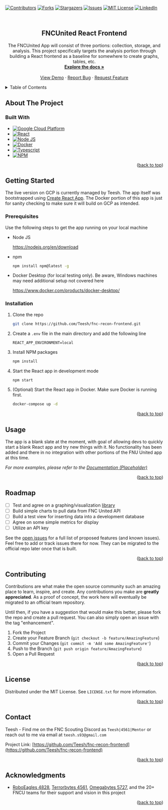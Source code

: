 <!-- Improved compatibility of back to top link: See: https://github.com/othneildrew/Best-README-Template/pull/73 -->
<a name="readme-top"></a>
<!--
*** Thanks for checking out the Best-README-Template. If you have a suggestion
*** that would make this better, please fork the repo and create a pull request
*** or simply open an issue with the tag "enhancement".
*** Don't forget to give the project a star!
*** Thanks again! Now go create something AMAZING! :D
-->



<!-- PROJECT SHIELDS -->
<!--
*** I'm using markdown "reference style" links for readability.
*** Reference links are enclosed in brackets [ ] instead of parentheses ( ).
*** See the bottom of this document for the declaration of the reference variables
*** for contributors-url, forks-url, etc. This is an optional, concise syntax you may use.
*** https://www.markdownguide.org/basic-syntax/#reference-style-links
-->
[![Contributors][contributors-shield]][contributors-url]
[![Forks][forks-shield]][forks-url]
[![Stargazers][stars-shield]][stars-url]
[![Issues][issues-shield]][issues-url]
[![MIT License][license-shield]][license-url]
[![LinkedIn][linkedin-shield]][linkedin-url]



<!-- PROJECT LOGO -->
<br />
<div align="center">

<h2 align="center">FNCUnited React Frontend</h2>

  <p align="center">
    The FNCUnited App will consist of three portions: collection, storage, and analysis. This project specifically targets the analysis portion through building a React frontend as a baseline for somewhere to create graphs, tables, etc.
    <br />
    <a href="https://github.com/Teesh/fnc-recon-frontend"><strong>Explore the docs »</strong></a>
    <br />
    <br />
    <a href="https://fnc-recon-frontend-avxirbvnfa-uc.a.run.app/">View Demo</a>
    ·
    <a href="https://github.com/Teesh/fnc-recon-frontend/issues">Report Bug</a>
    ·
    <a href="https://github.com/Teesh/fnc-recon-frontend/issues">Request Feature</a>
  </p>
</div>



<!-- TABLE OF CONTENTS -->
<details>
  <summary>Table of Contents</summary>
  <ol>
    <li>
      <a href="#about-the-project">About The Project</a>
      <ul>
        <li><a href="#built-with">Built With</a></li>
      </ul>
    </li>
    <li>
      <a href="#getting-started">Getting Started</a>
      <ul>
        <li><a href="#prerequisites">Prerequisites</a></li>
        <li><a href="#installation">Installation</a></li>
      </ul>
    </li>
    <li><a href="#usage">Usage</a></li>
    <li><a href="#roadmap">Roadmap</a></li>
    <li><a href="#contributing">Contributing</a></li>
    <li><a href="#license">License</a></li>
    <li><a href="#contact">Contact</a></li>
    <li><a href="#acknowledgments">Acknowledgments</a></li>
  </ol>
</details>



<!-- ABOUT THE PROJECT -->
## About The Project

### Built With

* [![Google Cloud Platform][GCP]][GCP-url]
* [![React][React]][React-url]
* [![Node JS][Node.js]][Node-url]
* [![Docker][Docker]][Docker-url]
* [![Typescript][Typescript]][Typescript-url]
* [![NPM][NPM]][NPM-url]

<p align="right">(<a href="#readme-top">back to top</a>)</p>



<!-- GETTING STARTED -->
## Getting Started

The live version on GCP is currently managed by Teesh. The app itself was bootstrapped using [Create React App](https://create-react-app.dev/). The Docker portion of this app is just for sanity checking to make sure it will build on GCP as intended.

### Prerequisites

Use the following steps to get the app running on your local machine
* Node JS

  https://nodejs.org/en/download

* npm
  ```sh
  npm install npm@latest -g
  ```
* Docker Desktop (for local testing only). Be aware, Windows machines may need additional setup not covered here

  https://www.docker.com/products/docker-desktop/

### Installation

1. Clone the repo
   ```sh
   git clone https://github.com/Teesh/fnc-recon-frontend.git
   ```
2. Create a `.env` file in the main directory and add the following line
   ```env
   REACT_APP_ENVIRONMENT=local
   ```
3. Install NPM packages
   ```sh
   npm install
   ```
4. Start the React app in development mode 
   ```sh
   npm start
   ```
5. (Optional) Start the React app in Docker. Make sure Docker is running first. 
   ```sh
   docker-compose up -d
   ```

<p align="right">(<a href="#readme-top">back to top</a>)</p>



<!-- USAGE EXAMPLES -->
## Usage

The app is a blank slate at the moment, with goal of allowing devs to quickly start a blank React app and try new things with it. No functionality has been added and there in no integration with other portions of the FNU United app at this time.

_For more examples, please refer to the [Documentation (Placeholder)](https://example.com)_

<p align="right">(<a href="#readme-top">back to top</a>)</p>



<!-- ROADMAP -->
## Roadmap

- [ ] Test and agree on a graphing/visualization [library](https://technostacks.com/blog/react-chart-libraries/)
- [ ] Build simple charts to pull data from FNC United API
- [ ] Build a test view for inserting data into a development database 
- [ ] Agree on some simple metrics for display
- [ ] Utilize an API key

See the [open issues](https://github.com/Teesh/fnc-recon-frontend/issues) for a full list of proposed features (and known issues). Feel free to add or track issues there for now. They can be migrated to the official repo later once that is built.

<p align="right">(<a href="#readme-top">back to top</a>)</p>



<!-- CONTRIBUTING -->
## Contributing

Contributions are what make the open source community such an amazing place to learn, inspire, and create. Any contributions you make are **greatly appreciated**. As a proof of concept, the work here will eventually be migrated to an official team repository.

Until then, if you have a suggestion that would make this better, please fork the repo and create a pull request. You can also simply open an issue with the tag "enhancement".

1. Fork the Project
2. Create your Feature Branch (`git checkout -b feature/AmazingFeature`)
3. Commit your Changes (`git commit -m 'Add some AmazingFeature'`)
4. Push to the Branch (`git push origin feature/AmazingFeature`)
5. Open a Pull Request

<p align="right">(<a href="#readme-top">back to top</a>)</p>



<!-- LICENSE -->
## License

Distributed under the MIT License. See `LICENSE.txt` for more information.

<p align="right">(<a href="#readme-top">back to top</a>)</p>



<!-- CONTACT -->
## Contact

Teesh - Find me on the FNC Scouting Discord as `Teesh|4561|Mentor` or reach out to me via email at `teesh.s93@gmail.com` 

Project Link: [https://github.com/Teesh/fnc-recon-frontend](https://github.com/Teesh/fnc-recon-frontend)

<p align="right">(<a href="#readme-top">back to top</a>)</p>



<!-- ACKNOWLEDGMENTS -->
## Acknowledgments

* [RoboEagles 4828](roboeagles.org), [Terrorbytes 4561](terrorbytes.org), [Omegabytes 5727](https://sites.google.com/view/omegabytesprojects/home), and the 20+ FNCU teams for their support and vision in this project

<p align="right">(<a href="#readme-top">back to top</a>)</p>



<!-- MARKDOWN LINKS & IMAGES -->
<!-- https://www.markdownguide.org/basic-syntax/#reference-style-links -->
[contributors-shield]: https://img.shields.io/github/contributors/Teesh/fnc-recon-frontend.svg?style=for-the-badge
[contributors-url]: https://github.com/Teesh/fnc-recon-frontend/graphs/contributors
[forks-shield]: https://img.shields.io/github/forks/Teesh/fnc-recon-frontend.svg?style=for-the-badge
[forks-url]: https://github.com/Teesh/fnc-recon-frontend/network/members
[stars-shield]: https://img.shields.io/github/stars/Teesh/fnc-recon-frontend.svg?style=for-the-badge
[stars-url]: https://github.com/Teesh/fnc-recon-frontend/stargazers
[issues-shield]: https://img.shields.io/github/issues/Teesh/fnc-recon-frontend.svg?style=for-the-badge
[issues-url]: https://github.com/Teesh/fnc-recon-frontend/issues
[license-shield]: https://img.shields.io/github/license/Teesh/fnc-recon-frontend.svg?style=for-the-badge
[license-url]: https://github.com/Teesh/fnc-recon-frontend/blob/master/LICENSE.txt
[linkedin-shield]: https://img.shields.io/badge/-LinkedIn-black.svg?style=for-the-badge&logo=linkedin&colorB=555
[linkedin-url]: https://linkedin.com/in/teeshshahi
[product-screenshot]: images/screenshot.png
[GCP]: https://img.shields.io/badge/Google_Cloud-0F9D58?style=for-the-badge&logo=google-cloud&logoColor=F4B400
[GCP-url]: https://cloud.google.com/
[React]: https://img.shields.io/badge/React-20232A?style=for-the-badge&logo=react&logoColor=61DAFB
[React-url]: https://react.dev/
[Node.js]: https://img.shields.io/badge/Node.js-35495E?style=for-the-badge&logo=nodedotjs&logoColor=4FC08D
[Node-url]: https://nodejs.org/
[Docker]: https://img.shields.io/badge/Docker-4A4A55?style=for-the-badge&logo=docker&logoColor=4285F4
[Docker-url]: https://docker.com/
[Typescript]: https://img.shields.io/badge/Typescript-4285F4?style=for-the-badge&logo=typescript&logoColor=white
[Typescript-url]: https://typescriptlang.org
[NPM]: https://img.shields.io/badge/NPM-CC3534?style=for-the-badge&logo=npm&logoColor=white
[NPM-url]: https://npmjs.com